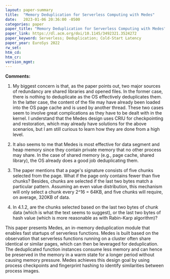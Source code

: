 ```yaml
---
layout: paper-summary
title:  "Memory Deduplication for Serverless Computing with Medes"
date:   2023-01-06 20:36:00 -0500
categories: paper
paper_title: "Memory Deduplication for Serverless Computing with Medes"
paper_link: https://dl.acm.org/doi/10.1145/3492321.3524272
paper_keyword: Serverless; Deduplication; Cold-Start Latency
paper_year: EuroSys 2022
rw_set:
htm_cd:
htm_cr:
version_mgmt:
---
```


**Comments:**

1. My biggest concern is that, as the paper points out, two major sources of redundancy are shared libraries and 
opened files. In the former case, there is nothing to deduplicate as the OS effectively deduplicates them. In the 
latter case, the content of the file may have already been loaded into the OS page cache and is used by another
thread. These two cases seem to involve great complications as they have to be dealt with in the kernel.
I understand that the Medes design uses CRIU for checkpointing and restoration, which may already have solutions
for the above scenarios, but I am still curious to learn how they are done from a high level. 

2. It also seems to me that Medes is most effective for data segment and heap memory since they contain private 
memory that no other process may share. In the case of shared memory (e.g., page cache, shared library), the OS 
already does a good job deduplicating them.

3. The paper mentions that a page's signature consists of five chunks selected from the page. What if the page
only contains fewer than five chunks? Besides, chunks are selected if the last two bytes match a particular
pattern. Assuming an even value distribution, this mechanism will only select a chunk every 2^16 = 64KB, and 
five chunks will require, on average, 320KB of data.

4. In 4.1.2, are the chunks selected based on the last two bytes of chunk data (which is what the text seems to 
suggest), or the last two bytes of hash value (which is more reasonable as with Rabin-Karp algorithm)?

This paper presents Medes, an in-memory deduplication module that enables fast startups of serverless functions.
Medes is built based on the observation that serverless functions running on a cluster often share identical or 
similar pages, which can then be leveraged for deduplication. The deduplicated function instances consume less 
memory and can hence be preserved in the memory in a warm state for a longer period without causing memory pressure. 
Medes achieves this design goal by using process checkpoints and fingerprint hashing to identify similarities between
process images. 
